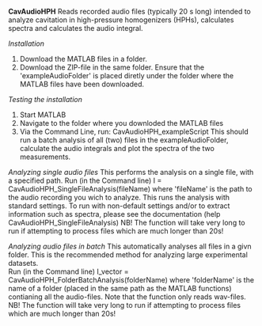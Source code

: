 **CavAudioHPH**
Reads recorded audio files (typically 20 s long) intended to analyze cavitation in high-pressure homogenizers (HPHs), calculates spectra and calculates the audio integral. 

*Installation* 
1. Download the MATLAB files in a folder.
2. Download the ZIP-file in the same folder. Ensure that the 'exampleAudioFolder' is placed diretly under the folder where the MATLAB files have been downloaded. 

*Testing the installation*
1. Start MATLAB
2. Navigate to the folder where you downloded the MATLAB files
3. Via the Command Line, run: CavAudioHPH_exampleScript
This should run a batch analysis of all (two) files in the exampleAudioFolder, calculate the audio integrals and plot the spectra of the two measurements. 

*Analyzing single audio files*
This performs the analysis on a single file, with a specified path. 
Run (in the Command line)
 I = CavAudioHPH_SingleFileAnalysis(fileName)
where 'fileName' is the path to the audio recording you wich to analyze. This runs the analysis with standard settings. To run with non-default settings and/or to extract information such as spectra, please see the documentation (help CavAudioHPH_SingleFileAnalysis)
NB! The function will take very long to run if attempting to process files which are much longer than 20s!

*Analyzing  audio files in batch*
This automatically analyses all files in a givn folder. This is the recommended method for analyzing large experimental datasets.   
Run (in the Command line)
 I_vector = CavAudioHPH_FolderBatchAnalysis(folderName)
where 'folderName' is the name of a folder (placed in the same path as the MATLAB functions) contianing all the audio-files. Note that the function only reads wav-files. 
NB! The function will take very long to run if attempting to process files which are much longer than 20s!

